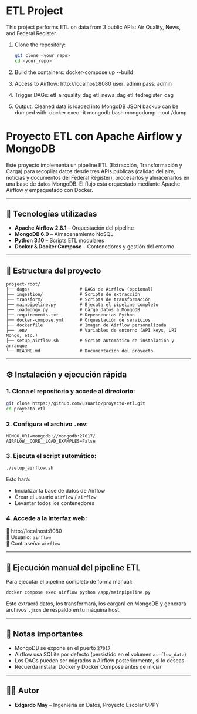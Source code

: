 # ETL Project

This project performs ETL on data from 3 public APIs: Air Quality, News, and Federal Register.

1. Clone the repository:
   ```bash
   git clone <your_repo>
   cd <your_repo>

2. Build the containers:
    docker-compose up --build

3. Access to Airflow:
    http://localhost:8080
    user: admin
    pass: admin

4. Trigger DAGs:
    etl_airquality_dag
    etl_news_dag
    etl_fedregister_dag

5. Output:
    Cleaned data is loaded into MongoDB
    JSON backup can be dumped with:
        docker exec -it mongodb bash
        mongodump --out /dump



# Proyecto ETL con Apache Airflow y MongoDB

Este proyecto implementa un pipeline ETL (Extracción, Transformación y Carga) para recopilar datos desde tres APIs públicas (calidad del aire, noticias y documentos del Federal Register), procesarlos y almacenarlos en una base de datos MongoDB. El flujo está orquestado mediante Apache Airflow y empaquetado con Docker.

---

## 🚀 Tecnologías utilizadas

- **Apache Airflow 2.8.1** – Orquestación del pipeline
- **MongoDB 6.0** – Almacenamiento NoSQL
- **Python 3.10** – Scripts ETL modulares
- **Docker & Docker Compose** – Contenedores y gestión del entorno

---

## 📁 Estructura del proyecto

```
project-root/
├── dags/                   # DAGs de Airflow (opcional)
├── ingestion/              # Scripts de extracción
├── transform/              # Scripts de transformación
├── mainpipeline.py         # Ejecuta el pipeline completo
├── loadmongo.py            # Carga datos a MongoDB
├── requirements.txt        # Dependencias Python
├── docker-compose.yml      # Orquestación de servicios
├── dockerfile              # Imagen de Airflow personalizada
├── .env                    # Variables de entorno (API keys, URI Mongo, etc.)
├── setup_airflow.sh        # Script automático de instalación y arranque
└── README.md               # Documentación del proyecto
```

---

## ⚙️ Instalación y ejecución rápida

### 1. Clona el repositorio y accede al directorio:
```bash
git clone https://github.com/usuario/proyecto-etl.git
cd proyecto-etl
```

### 2. Configura el archivo `.env`:

```dotenv
MONGO_URI=mongodb://mongodb:27017/
AIRFLOW__CORE__LOAD_EXAMPLES=False
```

### 3. Ejecuta el script automático:
```bash
./setup_airflow.sh
```

Esto hará:
- Inicializar la base de datos de Airflow
- Crear el usuario `airflow` / `airflow`
- Levantar todos los contenedores

### 4. Accede a la interfaz web:

📍 http://localhost:8080  
👤 Usuario: `airflow`  
🔑 Contraseña: `airflow`

---

## 🧪 Ejecución manual del pipeline ETL

Para ejecutar el pipeline completo de forma manual:
```bash
docker compose exec airflow python /app/mainpipeline.py
```

Esto extraerá datos, los transformará, los cargará en MongoDB y generará archivos `.json` de respaldo en tu máquina host.

---

## 📝 Notas importantes

- MongoDB se expone en el puerto `27017`
- Airflow usa SQLite por defecto (persistido en el volumen `airflow_data`)
- Los DAGs pueden ser migrados a Airflow posteriormente, si lo deseas
- Recuerda instalar Docker y Docker Compose antes de iniciar

---

## 👨‍💻 Autor

- **Edgardo May** – Ingeniería en Datos, Proyecto Escolar UPPY


